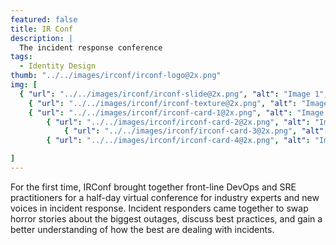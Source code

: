 ```yaml
---
featured: false
title: IR Conf
description: |
  The incident response conference
tags:
  - Identity Design
thumb: "../../images/irconf/irconf-logo@2x.png"
img: [
  { "url": "../../images/irconf/irconf-slide@2x.png", "alt": "Image 1", "layout": "full" },
    { "url": "../../images/irconf/irconf-texture@2x.png", "alt": "Image 1", "layout": "full" },
    { "url": "../../images/irconf/irconf-card-1@2x.png", "alt": "Image 1", "layout": "two" },
        { "url": "../../images/irconf/irconf-card-2@2x.png", "alt": "Image 1", "layout": "two" },
            { "url": "../../images/irconf/irconf-card-3@2x.png", "alt": "Image 1", "layout": "two" },
        { "url": "../../images/irconf/irconf-card-4@2x.png", "alt": "Image 1", "layout": "two" },

]
---
```


For the first time, IRConf brought together front-line DevOps and SRE practitioners for a half-day virtual conference for industry experts and new voices in incident response. Incident responders came together to swap horror stories about the biggest outages, discuss best practices, and gain a better understanding of how the best are dealing with incidents.
